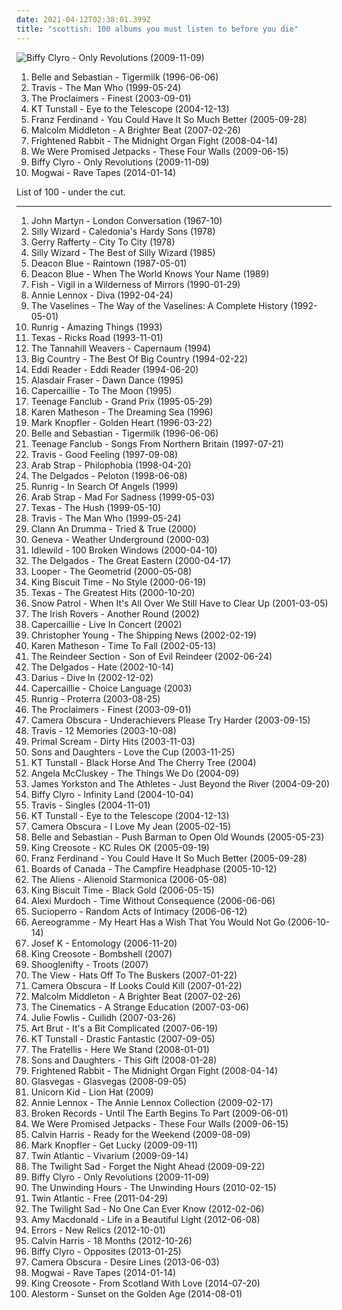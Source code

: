 ```yaml
---
date: 2021-04-12T02:38:01.399Z
title: "scottish: 100 albums you must listen to before you die"
---
```

![Biffy Clyro - Only Revolutions (2009-11-09)](http://coverartarchive.org/release/2c747c3f-877b-45cf-ab7e-89c15b0c98c0/3366550064-500.jpg "Biffy Clyro - Only Revolutions (2009-11-09)")
<ol class="albums">
<li data-cover="http://coverartarchive.org/release/dbd2e4d7-ad8f-3b53-9184-9c1554fb3b09/18848392355-500.jpg" data-tags="indie, indie pop" role="button">Belle and Sebastian - Tigermilk (1996-06-06)</li>
<li data-cover="http://coverartarchive.org/release/bcbc7ed8-6b81-31d3-85d5-7cca535210dd/17694457523-500.jpg" data-tags="britpop" role="button">Travis - The Man Who (1999-05-24)</li>
<li data-cover="https://img.discogs.com/3cJprwd-XZTGvFCOSiAflbEBewQ=/fit-in/160x160/filters:strip_icc():format(jpeg):mode_rgb():quality(90)/discogs-images/R-728468-1394138699-6330.jpeg.jpg" data-tags="pop, rock, 80s, folk, scottish, folk rock" role="button">The Proclaimers - Finest (2003-09-01)</li>
<li data-cover="https://img.discogs.com/uab3AD5Gc4ImQL_OSmNQqaSwO1Y=/fit-in/600x591/filters:strip_icc():format(jpeg):mode_rgb():quality(90)/discogs-images/R-664042-1478671475-7937.jpeg.jpg" data-tags="female vocalists" role="button">KT Tunstall - Eye to the Telescope (2004-12-13)</li>
<li data-cover="http://coverartarchive.org/release/3e22c870-8aea-4f5a-8ecc-348df4f39165/1560405303-500.jpg" data-tags="indie rock, rock" role="button">Franz Ferdinand - You Could Have It So Much Better (2005-09-28)</li>
<li data-cover="http://coverartarchive.org/release/9a4c61ca-5da2-4496-8d61-8760e46d3e25/13202971411-500.jpg" data-tags="indie, scottish, scotland, 2000s, the truth, depressingly beautiful, magic 108, jaarlijstje 2007, worn-out from overplay, ailenrocsmostlovedalbums" role="button">Malcolm Middleton - A Brighter Beat (2007-02-26)</li>
<li data-cover="http://coverartarchive.org/release/a6d21839-661c-4e80-93be-667e31a5df3a/21277386149-500.jpg" data-tags="indie" role="button">Frightened Rabbit - The Midnight Organ Fight (2008-04-14)</li>
<li data-cover="http://coverartarchive.org/release/08c90c15-a83f-3e50-9ad2-105d7dd1312a/3175878701-500.jpg" data-tags="indie rock" role="button">We Were Promised Jetpacks - These Four Walls (2009-06-15)</li>
<li data-cover="http://coverartarchive.org/release/2c747c3f-877b-45cf-ab7e-89c15b0c98c0/3366550064-500.jpg" data-tags="rock, alternative rock, alternative, indie rock" role="button">Biffy Clyro - Only Revolutions (2009-11-09)</li>
<li data-cover="http://coverartarchive.org/release/eac0fab9-d4d3-452a-a90e-12648c291187/8379301227-500.jpg" data-tags="post-rock" role="button">Mogwai - Rave Tapes (2014-01-14)</li>
</ol>
List of 100 - under the cut.
<!-- more -->

_________________

<ol class="albums">
<li data-cover="http://coverartarchive.org/release/643eb27d-87af-49c2-a6c5-4192db8736df/19705565467-500.jpg" data-tags="60s, folk, singer-songwriter, scottish, british folk, debut album, on-demand, j martyn" role="button">
John Martyn - London Conversation (1967-10)
</li>
<li data-cover="http://coverartarchive.org/release/8f92b531-f09a-4dec-b954-2d3af9d3e961/27167515064-500.jpg" data-tags="folk, scottish, celtic, scottish folk" role="button">
Silly Wizard - Caledonia's Hardy Sons (1978)
</li>
<li data-cover="http://coverartarchive.org/release/bc5ab3ea-d4d8-49ae-ba97-e7eee6aec751/19104189214-500.jpg" data-tags="70s, soft rock" role="button">
Gerry Rafferty - City To City (1978)
</li>
<li data-cover="http://coverartarchive.org/release/e07504a6-258f-4bb3-b444-e872e5d9d829/2133522084-500.jpg" data-tags="scottish, folk, scottish folk" role="button">
Silly Wizard - The Best of Silly Wizard (1985)
</li>
<li data-cover="https://img.discogs.com/E7_CDzDUg-Zwwa199ioyPr1tbuM=/fit-in/600x594/filters:strip_icc():format(jpeg):mode_rgb():quality(90)/discogs-images/R-1673085-1235996704.jpeg.jpg" data-tags="scottish" role="button">
Deacon Blue - Raintown (1987-05-01)
</li>
<li data-cover="http://coverartarchive.org/release/ba8a0e2e-3254-41e2-9b1a-deae14456d02/11825155352-500.jpg" data-tags="scottish" role="button">
Deacon Blue - When The World Knows Your Name (1989)
</li>
<li data-cover="http://coverartarchive.org/release/e4f89722-92fb-48a2-9518-9e23e5cbfa08/3288708576-500.jpg" data-tags="progressive rock" role="button">
Fish - Vigil in a Wilderness of Mirrors (1990-01-29)
</li>
<li data-cover="http://coverartarchive.org/release/96964bbe-81f0-3d3a-8ec9-9e10362e089a/3130537879-500.jpg" data-tags="pop" role="button">
Annie Lennox - Diva (1992-04-24)
</li>
<li data-cover="http://coverartarchive.org/release/d16fceb3-9852-41d3-b9be-8d50fd110ae7/15842770700-500.jpg" data-tags="twee, scotland is for lovers" role="button">
The Vaselines - The Way of the Vaselines: A Complete History (1992-05-01)
</li>
<li data-cover="http://coverartarchive.org/release/6a6806b8-762f-4bd2-a584-c94fd3bd3136/16023585581-500.jpg" data-tags="scottish, celtic, celtic rock" role="button">
Runrig - Amazing Things (1993)
</li>
<li data-cover="http://coverartarchive.org/release/7bade8ee-88a9-4669-9de7-b9c0d6e87b55/25150632111-500.jpg" data-tags="pop" role="button">
Texas - Ricks Road (1993-11-01)
</li>
<li data-cover="http://coverartarchive.org/release/1752f3be-7ff6-406b-a480-33e649896f08/13092390750-500.jpg" data-tags="celtic, scottish" role="button">
The Tannahill Weavers - Capernaum (1994)
</li>
<li data-cover="http://coverartarchive.org/release/3ad74ef1-954b-4071-b59d-0f9075b168d4/9356197930-500.jpg" data-tags="folkrock" role="button">
Big Country - The Best Of Big Country (1994-02-22)
</li>
<li data-cover="https://img.discogs.com/bnUms84qPNnR6H83cq0sQwEyRm4=/fit-in/150x148/filters:strip_icc():format(jpeg):mode_rgb():quality(90)/discogs-images/R-4167351-1357487994-7829.jpeg.jpg" data-tags="folk, female vocalists, scottish, quality pop" role="button">
Eddi Reader - Eddi Reader (1994-06-20)
</li>
<li data-cover="https://img.discogs.com/f6zdSuNrqwsB3CyxWfdMroh4AfQ=/fit-in/300x300/filters:strip_icc():format(jpeg):mode_rgb():quality(90)/discogs-images/R-4056728-1353788111-8408.jpeg.jpg" data-tags="scottish, celtic, fiddle" role="button">
Alasdair Fraser - Dawn Dance (1995)
</li>
<li data-cover="https://img.discogs.com/8jqX15kVcalfEJ96BBUT_F3bsDQ=/fit-in/600x600/filters:strip_icc():format(jpeg):mode_rgb():quality(90)/discogs-images/R-2494595-1287379756.jpeg.jpg" data-tags="celtic" role="button">
Capercaillie - To The Moon (1995)
</li>
<li data-cover="https://img.discogs.com/R_DBxpkzS4iv3i4HrTVINHBXVlQ=/fit-in/600x600/filters:strip_icc():format(jpeg):mode_rgb():quality(90)/discogs-images/R-1637459-1233745460.jpeg.jpg" data-tags="power pop, 90s" role="button">
Teenage Fanclub - Grand Prix (1995-05-29)
</li>
<li data-cover="https://img.discogs.com/YRziZahXdzveoCheBipybmOTUaY=/fit-in/600x535/filters:strip_icc():format(jpeg):mode_rgb():quality(90)/discogs-images/R-1179678-1204125283.jpeg.jpg" data-tags="celtic" role="button">
Karen Matheson - The Dreaming Sea (1996)
</li>
<li data-cover="http://coverartarchive.org/release/ae9e24f6-b180-3236-9284-93e02fad1f25/15425216845-500.jpg" data-tags="soft rock, rock" role="button">
Mark Knopfler - Golden Heart (1996-03-22)
</li>
<li data-cover="http://coverartarchive.org/release/dbd2e4d7-ad8f-3b53-9184-9c1554fb3b09/18848392355-500.jpg" data-tags="indie, indie pop" role="button">
Belle and Sebastian - Tigermilk (1996-06-06)
</li>
<li data-cover="https://img.discogs.com/I-oViWD7yaPbPfp-56ogVSe6K8o=/fit-in/600x469/filters:strip_icc():format(jpeg):mode_rgb():quality(90)/discogs-images/R-10404061-1538314922-5725.jpeg.jpg" data-tags="indie, rock, power pop, jangle pop, scottish" role="button">
Teenage Fanclub - Songs From Northern Britain (1997-07-21)
</li>
<li data-cover="https://via.placeholder.com/450" data-tags="rock" role="button">
Travis - Good Feeling (1997-09-08)
</li>
<li data-cover="http://coverartarchive.org/release/0c8f10cc-c39d-44bd-a6c7-3de06a4d8745/28068755551-500.jpg" data-tags="scottish, indie rock, 90s" role="button">
Arab Strap - Philophobia (1998-04-20)
</li>
<li data-cover="http://coverartarchive.org/release/362739f6-0103-445f-840f-a1186a9ffb82/21264323878-500.jpg" data-tags="indie pop, indie rock, scottish, glasgow" role="button">
The Delgados - Peloton (1998-06-08)
</li>
<li data-cover="http://coverartarchive.org/release/e972c6be-4042-4511-8a26-753e8b9f24d3/16023640151-500.jpg" data-tags="scottish" role="button">
Runrig - In Search Of Angels (1999)
</li>
<li data-cover="https://img.discogs.com/bc_M_0j8qZTn3PmsrElDR7WhnIo=/fit-in/600x604/filters:strip_icc():format(jpeg):mode_rgb():quality(90)/discogs-images/R-5931337-1468593009-7013.jpeg.jpg" data-tags="indie rock, scottish" role="button">
Arab Strap - Mad For Sadness (1999-05-03)
</li>
<li data-cover="http://coverartarchive.org/release/1ae0468f-6eae-4c4e-aaf9-2b5e4d3aab57/9467402631-500.jpg" data-tags="pop, 90s" role="button">
Texas - The Hush (1999-05-10)
</li>
<li data-cover="http://coverartarchive.org/release/bcbc7ed8-6b81-31d3-85d5-7cca535210dd/17694457523-500.jpg" data-tags="britpop" role="button">
Travis - The Man Who (1999-05-24)
</li>
<li data-cover="http://coverartarchive.org/release/938ce378-6d2b-474d-8433-3e575db0d135/9773832979-500.jpg" data-tags="scottish" role="button">
Clann An Drumma - Tried & True (2000)
</li>
<li data-cover="https://img.discogs.com/tE_VwIMdwOb44Ij1ntxjMFdfgrE=/fit-in/300x300/filters:strip_icc():format(jpeg):mode_rgb():quality(90)/discogs-images/R-982490-1180518394.jpeg.jpg" data-tags="indie rock, britpop, scottish, aberdeen, scottish indie, new grave, soft male vocal" role="button">
Geneva - Weather Underground (2000-03)
</li>
<li data-cover="http://coverartarchive.org/release/dac0f15e-353a-4bf9-92ee-cb64880c0c75/28404506936-500.jpg" data-tags="indie rock, rock" role="button">
Idlewild - 100 Broken Windows (2000-04-10)
</li>
<li data-cover="http://coverartarchive.org/release/2aaf05de-5c75-41f9-8a3e-eccb04df3cff/23654745496-500.jpg" data-tags="british i like, gdchills00s" role="button">
The Delgados - The Great Eastern (2000-04-17)
</li>
<li data-cover="http://coverartarchive.org/release/88505bd8-af0c-38c9-a6bc-3c97355b671f/14143379922-500.jpg" data-tags="scottish" role="button">
Looper - The Geometrid (2000-05-08)
</li>
<li data-cover="https://img.discogs.com/mFo14TaBqT45JfDquPPfH7fm3fg=/fit-in/600x537/filters:strip_icc():format(jpeg):mode_rgb():quality(90)/discogs-images/R-29844-1503010433-3989.jpeg.jpg" data-tags="scottish, 00s, edinburgh, astralwerks, want it, scottish ergo the best" role="button">
King Biscuit Time - No Style (2000-06-19)
</li>
<li data-cover="https://img.discogs.com/el5QL_ICc5efCz1nY7ipzFxXqH0=/fit-in/600x587/filters:strip_icc():format(jpeg):mode_rgb():quality(90)/discogs-images/R-10047666-1490704383-8310.jpeg.jpg" data-tags="pop, rock" role="button">
Texas - The Greatest Hits (2000-10-20)
</li>
<li data-cover="http://coverartarchive.org/release/1c4bc874-9c6d-4220-a65e-d80b5b5e89df/20478219434-500.jpg" data-tags="indie rock" role="button">
Snow Patrol - When It's All Over We Still Have to Clear Up (2001-03-05)
</li>
<li data-cover="http://coverartarchive.org/release/915bd7aa-b5de-43e1-8643-0882b1206c9c/10262074175-500.jpg" data-tags="folk, scottish, celtic, irish folk, the irish rovers, t i rovers" role="button">
The Irish Rovers - Another Round (2002)
</li>
<li data-cover="https://img.discogs.com/zXGFWmIxUXnoWCRqDkI12dd30fI=/fit-in/240x240/filters:strip_icc():format(jpeg):mode_rgb():quality(90)/discogs-images/R-3079407-1314728850.jpeg.jpg" data-tags="scottish" role="button">
Capercaillie - Live In Concert (2002)
</li>
<li data-cover="https://img.discogs.com/-eRNr7XcurwMV-6Q_bzV4zGxWhM=/fit-in/600x600/filters:strip_icc():format(jpeg):mode_rgb():quality(90)/discogs-images/R-11253944-1512816777-2637.jpeg.jpg" data-tags="soundtrack" role="button">
Christopher Young - The Shipping News (2002-02-19)
</li>
<li data-cover="https://img.discogs.com/iLGcyWXc4YoqzOnwmP-b5375aJY=/fit-in/600x584/filters:strip_icc():format(jpeg):mode_rgb():quality(90)/discogs-images/R-2008332-1574345820-9303.jpeg.jpg" data-tags="celtic" role="button">
Karen Matheson - Time To Fall (2002-05-13)
</li>
<li data-cover="https://img.discogs.com/ffPlsqzMs0LZqMwV9X35MLbbQ5I=/fit-in/400x400/filters:strip_icc():format(jpeg):mode_rgb():quality(90)/discogs-images/R-704721-1149803307.jpeg.jpg" data-tags="indie" role="button">
The Reindeer Section - Son of Evil Reindeer (2002-06-24)
</li>
<li data-cover="http://coverartarchive.org/release/093f980f-60de-3ade-ac6f-ee8143e5a527/27330653748-500.jpg" data-tags="indie" role="button">
The Delgados - Hate (2002-10-14)
</li>
<li data-cover="https://img.discogs.com/VWTFSfpNU0X2dDTGh3IzE1P3ezI=/fit-in/600x586/filters:strip_icc():format(jpeg):mode_rgb():quality(90)/discogs-images/R-1850561-1570380129-7751.jpeg.jpg" data-tags="pop, pop rock" role="button">
Darius - Dive In (2002-12-02)
</li>
<li data-cover="http://coverartarchive.org/release/9693a9e6-e27d-4039-b655-441066c2bcf3/21357485950-500.jpg" data-tags="celtic, scottish" role="button">
Capercaillie - Choice Language (2003)
</li>
<li data-cover="http://coverartarchive.org/release/0cf328ae-4fd1-46fb-a9de-94b18095166c/14658114418-500.jpg" data-tags="scottish, folk rock" role="button">
Runrig - Proterra (2003-08-25)
</li>
<li data-cover="https://img.discogs.com/3cJprwd-XZTGvFCOSiAflbEBewQ=/fit-in/160x160/filters:strip_icc():format(jpeg):mode_rgb():quality(90)/discogs-images/R-728468-1394138699-6330.jpeg.jpg" data-tags="pop, rock, 80s, folk, scottish, folk rock" role="button">
The Proclaimers - Finest (2003-09-01)
</li>
<li data-cover="http://coverartarchive.org/release/132e4ef7-8abb-4e41-8019-6d9057f0a440/7941565478-500.jpg" data-tags="indie pop" role="button">
Camera Obscura - Underachievers Please Try Harder (2003-09-15)
</li>
<li data-cover="http://coverartarchive.org/release/47a1f944-e46f-4a7e-b882-1632c9397176/15016689641-500.jpg" data-tags="britpop, indie" role="button">
Travis - 12 Memories (2003-10-08)
</li>
<li data-cover="https://img.discogs.com/pnllg9lV1ZIO0lR7tBy4x9mtFro=/fit-in/600x595/filters:strip_icc():format(jpeg):mode_rgb():quality(90)/discogs-images/R-8829013-1469641555-8927.jpeg.jpg" data-tags="2003" role="button">
Primal Scream - Dirty Hits (2003-11-03)
</li>
<li data-cover="http://coverartarchive.org/release/a301ee30-7a91-4bec-87b4-5c57ab46a7dd/23963641024-500.jpg" data-tags="indie rock" role="button">
Sons and Daughters - Love the Cup (2003-11-25)
</li>
<li data-cover="https://img.discogs.com/Jq2g9ZdIQ4wqqx8YNhCBD_iy2hc=/fit-in/600x593/filters:strip_icc():format(jpeg):mode_rgb():quality(90)/discogs-images/R-1320079-1425553276-4556.jpeg.jpg" data-tags="pop, rock, female vocalists, scottish, oldies, female vocalist, femmina, femmine, donne, uk invasion, donna, bella topolina, gnocca, voce femminile, occhi a cuoricino, voci femminili, kt tunstall - because i said so, k tunstall" role="button">
KT Tunstall - Black Horse And The Cherry Tree (2004)
</li>
<li data-cover="https://img.discogs.com/vAJQ3h62AUWHSg4o0gy7x6Twxms=/fit-in/600x595/filters:strip_icc():format(jpeg):mode_rgb():quality(90)/discogs-images/R-1089457-1360501153-7073.jpeg.jpg" data-tags="soul, alternative, folk, singer-songwriter" role="button">
Angela McCluskey - The Things We Do (2004-09)
</li>
<li data-cover="https://img.discogs.com/BZhwv7ylkNQNqk7dxu_q_AXAgzk=/fit-in/600x585/filters:strip_icc():format(jpeg):mode_rgb():quality(90)/discogs-images/R-1232487-1517221894-9482.jpeg.jpg" data-tags="scottish, 00s, b2004, good james yorkston" role="button">
James Yorkston and The Athletes - Just Beyond the River (2004-09-20)
</li>
<li data-cover="http://coverartarchive.org/release/fcaeef84-bddf-4370-83c8-d5f0cfb7569d/4713203915-500.jpg" data-tags="post-hardcore, rawk n roll" role="button">
Biffy Clyro - Infinity Land (2004-10-04)
</li>
<li data-cover="http://coverartarchive.org/release/a5cd2f5f-44fa-4bf5-87d1-2e8272553e28/7896482839-500.jpg" data-tags="indie" role="button">
Travis - Singles (2004-11-01)
</li>
<li data-cover="https://img.discogs.com/uab3AD5Gc4ImQL_OSmNQqaSwO1Y=/fit-in/600x591/filters:strip_icc():format(jpeg):mode_rgb():quality(90)/discogs-images/R-664042-1478671475-7937.jpeg.jpg" data-tags="female vocalists" role="button">
KT Tunstall - Eye to the Telescope (2004-12-13)
</li>
<li data-cover="https://img.discogs.com/XyiW-kwFm2P1-kT6nJK1KOJJtR4=/fit-in/600x607/filters:strip_icc():format(jpeg):mode_rgb():quality(90)/discogs-images/R-1695373-1460907898-9140.jpeg.jpg" data-tags="scottish, twee as fuck, if its not scottish its crap, radio palace" role="button">
Camera Obscura - I Love My Jean (2005-02-15)
</li>
<li data-cover="https://via.placeholder.com/450" data-tags="indie pop, indie, 00s" role="button">
Belle and Sebastian - Push Barman to Open Old Wounds (2005-05-23)
</li>
<li data-cover="https://img.discogs.com/qrUAMr4L0zmEVkEeqtMa8ipafiQ=/fit-in/595x599/filters:strip_icc():format(jpeg):mode_rgb():quality(90)/discogs-images/R-2318732-1361053647-2033.jpeg.jpg" data-tags="scottish, indie folk, 00s, too early" role="button">
King Creosote - KC Rules OK (2005-09-19)
</li>
<li data-cover="http://coverartarchive.org/release/3e22c870-8aea-4f5a-8ecc-348df4f39165/1560405303-500.jpg" data-tags="indie rock, rock" role="button">
Franz Ferdinand - You Could Have It So Much Better (2005-09-28)
</li>
<li data-cover="http://coverartarchive.org/release/46448c2f-dbf1-49eb-a07a-ab9cb8d4ad4f/9818690351-500.jpg" data-tags="ambient, electronic" role="button">
Boards of Canada - The Campfire Headphase (2005-10-12)
</li>
<li data-cover="https://img.discogs.com/pzbwd1k-g7t4w1C7aNIP1tHOe7Y=/fit-in/600x600/filters:strip_icc():format(jpeg):mode_rgb():quality(90)/discogs-images/R-1005869-1183928970.jpeg.jpg" data-tags="scottish" role="button">
The Aliens - Alienoid Starmonica (2006-05-08)
</li>
<li data-cover="https://img.discogs.com/gsLJ7gy7gNK5FlD8oDsqEVBM4_c=/fit-in/600x536/filters:strip_icc():format(jpeg):mode_rgb():quality(90)/discogs-images/R-779535-1159054549.jpeg.jpg" data-tags="scottish" role="button">
King Biscuit Time - Black Gold (2006-05-15)
</li>
<li data-cover="http://coverartarchive.org/release/c7f170ef-5b55-4711-8820-48dac859f5e2/5105968554-500.jpg" data-tags="indie, folk, singer-songwriter" role="button">
Alexi Murdoch - Time Without Consequence (2006-06-06)
</li>
<li data-cover="http://coverartarchive.org/release/00953282-1c44-4bd5-92fc-19902004959e/7581509940-500.jpg" data-tags="alternative rock, progressive rock, scottish" role="button">
Sucioperro - Random Acts of Intimacy (2006-06-12)
</li>
<li data-cover="https://via.placeholder.com/450" data-tags="progressive rock" role="button">
Aereogramme - My Heart Has a Wish That You Would Not Go (2006-10-14)
</li>
<li data-cover="https://via.placeholder.com/450" data-tags="post-punk" role="button">
Josef K - Entomology (2006-11-20)
</li>
<li data-cover="https://img.discogs.com/JCw3mVVx6DoftPMBMTELrorBskk=/fit-in/500x187/filters:strip_icc():format(jpeg):mode_rgb():quality(90)/discogs-images/R-3326127-1325874725.jpeg.jpg" data-tags="singer-songwriter, scottish, really fucking good" role="button">
King Creosote - Bombshell (2007)
</li>
<li data-cover="https://via.placeholder.com/450" data-tags="celtic fusion" role="button">
Shooglenifty - Troots (2007)
</li>
<li data-cover="http://coverartarchive.org/release/d01e8648-c19e-4337-8ecf-a7ba8484d668/14348132710-500.jpg" data-tags="indie, indie rock" role="button">
The View - Hats Off To The Buskers (2007-01-22)
</li>
<li data-cover="https://img.discogs.com/5Ka0jlGe4GWXdNQPUDdAL4Ho9CA=/fit-in/600x533/filters:strip_icc():format(jpeg):mode_rgb():quality(90)/discogs-images/R-2677647-1396673342-7824.jpeg.jpg" data-tags="indie, female vocalists, scottish, stuff i like, drive-thru records" role="button">
Camera Obscura - If Looks Could Kill (2007-01-22)
</li>
<li data-cover="http://coverartarchive.org/release/9a4c61ca-5da2-4496-8d61-8760e46d3e25/13202971411-500.jpg" data-tags="indie, scottish, scotland, 2000s, the truth, depressingly beautiful, magic 108, jaarlijstje 2007, worn-out from overplay, ailenrocsmostlovedalbums" role="button">
Malcolm Middleton - A Brighter Beat (2007-02-26)
</li>
<li data-cover="http://coverartarchive.org/release/15cb3b91-8377-4a26-8fb4-4cb2d19376a7/8255060472-500.jpg" data-tags="indie rock, indie" role="button">
The Cinematics - A Strange Education (2007-03-06)
</li>
<li data-cover="https://img.discogs.com/o7ZCkp0veWJSv6Mtr7fqZHlyNUE=/fit-in/600x600/filters:strip_icc():format(jpeg):mode_rgb():quality(90)/discogs-images/R-3429124-1330188111.jpeg.jpg" data-tags="gaelic, scottish, celtic, folk" role="button">
Julie Fowlis - Cuilidh (2007-03-26)
</li>
<li data-cover="https://img.discogs.com/s6oaqed3pQ3tBdnAROxvnRXyCl4=/fit-in/240x240/filters:strip_icc():format(jpeg):mode_rgb():quality(90)/discogs-images/R-1035329-1186585495.jpeg.jpg" data-tags="indie rock" role="button">
Art Brut - It's a Bit Complicated (2007-06-19)
</li>
<li data-cover="https://img.discogs.com/Ac6KrOzJLeBWuioFwn1OsSnLvgM=/fit-in/600x539/filters:strip_icc():format(jpeg):mode_rgb():quality(90)/discogs-images/R-1236134-1341822714-7399.jpeg.jpg" data-tags="pop, rock, folk" role="button">
KT Tunstall - Drastic Fantastic (2007-09-05)
</li>
<li data-cover="http://coverartarchive.org/release/a7cc45cd-0290-4178-8123-817ed02baca8/3470357156-500.jpg" data-tags="indie rock, rock, indie" role="button">
The Fratellis - Here We Stand (2008-01-01)
</li>
<li data-cover="http://coverartarchive.org/release/67668f88-9b70-3238-a6e2-91b25fd4fc62/4808264445-500.jpg" data-tags="british, alternative, indie rock" role="button">
Sons and Daughters - This Gift (2008-01-28)
</li>
<li data-cover="http://coverartarchive.org/release/a6d21839-661c-4e80-93be-667e31a5df3a/21277386149-500.jpg" data-tags="indie" role="button">
Frightened Rabbit - The Midnight Organ Fight (2008-04-14)
</li>
<li data-cover="http://coverartarchive.org/release/d12fb85f-fe28-4070-81b2-5a7e16411889/12851739538-500.jpg" data-tags="alternative" role="button">
Glasvegas - Glasvegas (2008-09-05)
</li>
<li data-cover="http://coverartarchive.org/release/e17b5763-708e-4428-9f20-aeaee4a6b232/9551828343-500.jpg" data-tags="chiptune" role="button">
Unicorn Kid - Lion Hat (2009)
</li>
<li data-cover="http://coverartarchive.org/release/82cbe67a-c4db-4f5b-834a-9224e2ced208/9461785430-500.jpg" data-tags="pop, female vocalists, rock, 90s, 00s" role="button">
Annie Lennox - The Annie Lennox Collection (2009-02-17)
</li>
<li data-cover="http://coverartarchive.org/release/97ca9de0-5234-41e3-9260-042cb1a561c3/17591175226-500.jpg" data-tags="indie" role="button">
Broken Records - Until The Earth Begins To Part (2009-06-01)
</li>
<li data-cover="http://coverartarchive.org/release/08c90c15-a83f-3e50-9ad2-105d7dd1312a/3175878701-500.jpg" data-tags="indie rock" role="button">
We Were Promised Jetpacks - These Four Walls (2009-06-15)
</li>
<li data-cover="http://coverartarchive.org/release/683d02c0-122f-4555-80ac-49c822023092/26593312635-500.jpg" data-tags="electronic" role="button">
Calvin Harris - Ready for the Weekend (2009-08-09)
</li>
<li data-cover="http://coverartarchive.org/release/43075c98-16b9-4d92-bb33-44a3a84d58a6/19979198538-500.jpg" data-tags="blues rock, rock" role="button">
Mark Knopfler - Get Lucky (2009-09-11)
</li>
<li data-cover="http://coverartarchive.org/release/05fb3e94-7b69-3c32-9254-b1fe3b2a39a5/16664882678-500.jpg" data-tags="rock, alternative, alternative rock, scottish, red bull, cds, less than 40 minutes" role="button">
Twin Atlantic - Vivarium (2009-09-14)
</li>
<li data-cover="http://coverartarchive.org/release/61e964e5-38c7-4c7c-8bc1-870f4340caf3/15403185325-500.jpg" data-tags="rock, indie rock, noise rock, post-punk, scottish, krautrock, dynamic, emusic, bobjebus16 owns this" role="button">
The Twilight Sad - Forget the Night Ahead (2009-09-22)
</li>
<li data-cover="http://coverartarchive.org/release/2c747c3f-877b-45cf-ab7e-89c15b0c98c0/3366550064-500.jpg" data-tags="rock, alternative rock, alternative, indie rock" role="button">
Biffy Clyro - Only Revolutions (2009-11-09)
</li>
<li data-cover="https://img.discogs.com/PHwjDlJt6skjl9kyVuDL9f2_mEE=/fit-in/600x602/filters:strip_icc():format(jpeg):mode_rgb():quality(90)/discogs-images/R-2158882-1451944709-9388.jpeg.jpg" data-tags="indie, indie rock" role="button">
The Unwinding Hours - The Unwinding Hours (2010-02-15)
</li>
<li data-cover="http://coverartarchive.org/release/277c5c17-f064-49c2-a2f1-16e32964ed0e/3850148439-500.jpg" data-tags="rock, alternative rock, scottish, accent, 2011 guitars" role="button">
Twin Atlantic - Free (2011-04-29)
</li>
<li data-cover="http://coverartarchive.org/release/e425ba2d-7794-4184-957b-356e95cb4045/20788074152-500.jpg" data-tags="indie, shoegaze, scottish, 10s, dynamic, fatcat, mvr rock radio, bobjebus16 owns this" role="button">
The Twilight Sad - No One Can Ever Know (2012-02-06)
</li>
<li data-cover="http://coverartarchive.org/release/413e5119-af1a-4095-b1bd-e85b9f1c24d2/18650180966-500.jpg" data-tags="indie rock, british, soft rock" role="button">
Amy Macdonald - Life in a Beautiful Light (2012-06-08)
</li>
<li data-cover="http://coverartarchive.org/release/d9ec740f-66f8-4699-af30-8399f77f794f/3845172666-500.jpg" data-tags="indie, scottish, glasgow, chillwave, 10s, rock action" role="button">
Errors - New Relics (2012-10-01)
</li>
<li data-cover="http://coverartarchive.org/release/4e32dd65-ee0b-47d0-a217-93752224f93f/11608487637-500.jpg" data-tags="electronic, dance, house" role="button">
Calvin Harris - 18 Months (2012-10-26)
</li>
<li data-cover="http://coverartarchive.org/release/0509dfec-c332-4a3c-8f41-ac0155b96476/25458040014-500.jpg" data-tags="rock" role="button">
Biffy Clyro - Opposites (2013-01-25)
</li>
<li data-cover="https://img.discogs.com/3ybdq9KcxwhzaklE5AnXvcMlc6M=/fit-in/600x533/filters:strip_icc():format(jpeg):mode_rgb():quality(90)/discogs-images/R-4622528-1507041760-6348.jpeg.jpg" data-tags="indie, indie pop" role="button">
Camera Obscura - Desire Lines (2013-06-03)
</li>
<li data-cover="http://coverartarchive.org/release/eac0fab9-d4d3-452a-a90e-12648c291187/8379301227-500.jpg" data-tags="post-rock" role="button">
Mogwai - Rave Tapes (2014-01-14)
</li>
<li data-cover="http://coverartarchive.org/release/a5c70a62-83c2-4583-952b-76cdc591c0a5/19810250132-500.jpg" data-tags="scottish" role="button">
King Creosote - From Scotland With Love (2014-07-20)
</li>
<li data-cover="http://coverartarchive.org/release/688c6472-0cb6-4f11-92be-c2685ce33702/8049734118-500.jpg" data-tags="folk metal, power metal" role="button">
Alestorm - Sunset on the Golden Age (2014-08-01)
</li>
</ol>